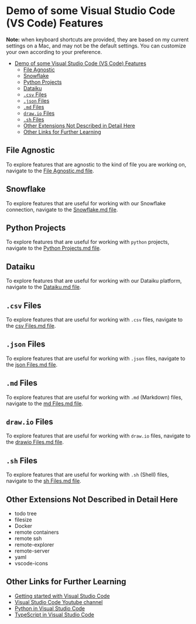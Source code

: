 # Demo of some Visual Studio Code (VS Code) Features

**Note:** when keyboard shortcuts are provided, they are based on my current settings on a Mac, and may not be the default settings. You can customize your own according to your preference.

- [Demo of some Visual Studio Code (VS Code) Features](#demo-of-some-visual-studio-code-vs-code-features)
  - [File Agnostic](#file-agnostic)
  - [Snowflake](#snowflake)
  - [Python Projects](#python-projects)
  - [Dataiku](#dataiku)
  - [`.csv` Files](#csv-files)
  - [`.json` Files](#json-files)
  - [`.md` Files](#md-files)
  - [`draw.io` Files](#drawio-files)
  - [`.sh` Files](#sh-files)
  - [Other Extensions Not Described in Detail Here](#other-extensions-not-described-in-detail-here)
  - [Other Links for Further Learning](#other-links-for-further-learning)

## File Agnostic

To explore features that are agnostic to the kind of file you are working on, navigate to the [File Agnostic.md file](<File Agnostic.md>).

## Snowflake

To explore features that are useful for working with our Snowflake connection, navigate to the [Snowflake.md file](<Snowflake.md>).

## Python Projects

To explore features that are useful for working with `python` projects, navigate to the [Python Projects.md file](<Python Projects.md>).

## Dataiku

To explore features that are useful for working with our Dataiku platform, navigate to the [Dataiku.md file](<Dataiku.md>).

## `.csv` Files

To explore features that are useful for working with `.csv` files, navigate to the [csv Files.md file](<csv Files.md>).

## `.json` Files

To explore features that are useful for working with `.json` files, navigate to the [json Files.md file](<json Files.md>).

## `.md` Files

To explore features that are useful for working with `.md` (Markdown) files, navigate to the [md Files.md file](<md Files.md>).

## `draw.io` Files

To explore features that are useful for working with `draw.io` files, navigate to the [drawio Files.md file](<drawio Files.md>).

## `.sh` Files

To explore features that are useful for working with `.sh` (Shell) files, navigate to the [sh Files.md file](<sh Files.md>).

## Other Extensions Not Described in Detail Here

- todo tree
- filesize
- Docker
- remote containers
- remote ssh
- remote-explorer
- remote-server
- yaml
- vscode-icons

## Other Links for Further Learning

- [Getting started with Visual Studio Code](https://code.visualstudio.com/docs/introvideos/basics)
- [Visual Studio Code Youtube channel](https://www.youtube.com/@code)
- [Python in Visual Studio Code](https://code.visualstudio.com/docs/languages/python)
- [TypeScript in Visual Studio Code](https://code.visualstudio.com/docs/languages/typescript)

